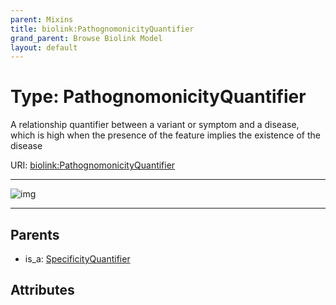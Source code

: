 ```yaml
---
parent: Mixins
title: biolink:PathognomonicityQuantifier
grand_parent: Browse Biolink Model
layout: default
---
```


# Type: PathognomonicityQuantifier


A relationship quantifier between a variant or symptom and a disease, which is high when the presence of the feature implies the existence of the disease

URI: [biolink:PathognomonicityQuantifier](https://w3id.org/biolink/vocab/PathognomonicityQuantifier)


---

![img](http://yuml.me/diagram/nofunky;dir:TB/class/[SpecificityQuantifier]%5E-[PathognomonicityQuantifier])

---


## Parents

 *  is_a: [SpecificityQuantifier](SpecificityQuantifier.md)

## Attributes

